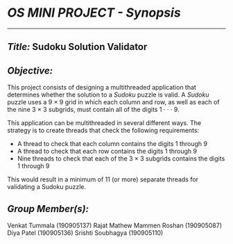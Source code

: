 # *OS MINI PROJECT - Synopsis*
***

## *Title:* Sudoku Solution Validator

## *Objective:*

This project consists of designing a multithreaded application that determines whether the solution to a _Sudoku_ puzzle is valid. A _Sudoku_ puzzle uses a 9 × 9 grid in which each column and row, as well as each of the nine 3 × 3 subgrids, must contain all of the digits 1 · · · 9.

This application can be multithreaded in several different ways. The strategy is to create threads that check the following requirements:

* A thread to check that each column contains the digits 1 through 9
* A thread to check that each row contains the digits 1 through 9
* Nine threads to check that each of the 3 × 3 subgrids contains the digits 1 through 9

This would result in a minimum of 11 (or more) separate threads for validating a Sudoku puzzle.


## *Group Member(s):*

Venkat Tummala (190905137)
Rajat Mathew Mammen Roshan (190905087) Diya Patel (190905136)
Srishti Soubhagya (190905110)
